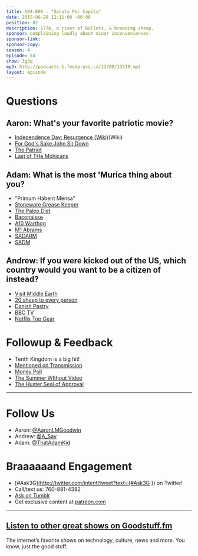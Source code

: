 ```yaml
---
title: S04:E08 - "Donuts Per Capita"
date: 2015-06-29 12:11:00 -06:00
position: 82
description: 1776, a river of bullets, & browsing sheep.
sponsor: complaining loudly about minor inconveniences.
sponsor-link: 
sponsor-copy: 
season: 4
episode: 54
show: 3g3q
mp3: http://podcasts-1.feedpress.co/13789/13519.mp3
layout: episode
---
```


# Questions

## Aaron: What's your favorite patriotic movie?
- [Independence Day: Resurgence (Wiki)](https://en.wikipedia.org/wiki/Independence_Day:_Resurgence)(Wiki)
- [For God's Sake John Sit Down](https://youtu.be/DqAdlkJDt7k)
- [The Patriot](http://www.imdb.com/title/tt0187393/)
- [Last of THe Mohicans](http://www.imdb.com/title/tt0104691/)

## Adam: What is the most 'Murica thing about you?
- "Primum Habent Mensa"
- [Stoneware Grease Keeper](http://amzn.com/B0017TZSU0)
- [The Paleo Diet](http://robbwolf.com/category/paleo-diet-basics/)
- [Baconaisse](https://baconsalt.3dcartstores.com/Baconnaise-3-pack_p_34.html)
- [A10 Warthog](https://en.wikipedia.org/wiki/Fairchild_Republic_A-10_Thunderbolt_II)
- [M1 Abrams](https://en.wikipedia.org/wiki/M1_Abrams)
- [SADARM](https://en.wikipedia.org/wiki/Sense_and_Destroy_ARMor)
- [SADM](https://en.wikipedia.org/wiki/Special_Atomic_Demolition_Munition)

## Andrew: If you were kicked out of the US, which country would you want to be a citizen of instead?
- [Visit Middle Earth](http://www.newzealand.com/int/lord-of-the-rings/)
- [20 sheep to every person](http://www.stats.govt.nz/browse_for_stats/population/mythbusters/3million-people-60million-sheep.aspx)
- [Danish Pastry](https://en.wikipedia.org/wiki/Danish_pastry)
- [BBC TV](http://www.bbc.co.uk/iplayer)
- [Netflix Top Gear](http://www.businessinsider.com/jeremy-clarkson-confirms-new-car-show-with-former-top-gear-mates-2015-6?op=1)

# Followup & Feedback
- Tenth Kingdom is a big hit!
- [Mentioned on Transmission](http://goodstuff.fm/transmission/177)
- [Money Poll](http://www.buddybox.me/discussion/67/money-poll)
- [The Summer WIthout Video](http://www.buddybox.me/discussion/59/the-summer-video-project)
- [The Huster Seal of Approval](http://l.gdwn.co/1hCfW)

***

# Follow Us
* Aaron: [@AaronLMGoodwin](http://twitter.com/aaronlmgoodwin)
* Andrew: [@A_Sav](http://twitter.com/a_sav)
* Adam: [@ThatAdamKid](http://twitter.com/thatadamkid)

# Braaaaaand Engagement
* [#Ask3G](http://twitter.com/intent/tweet?text={#Ask3G }) on Twitter!
* Call/text us: 760-881-4382
* [Ask on Tumblr](http://3g3q.co/ask)
* Get exclusive content at [patreon.com](http://www.patreon.com/3g3q)

***

## [Listen to other great shows on Goodstuff.fm](http://goodstuff.fm/)
The internet’s favorite shows on technology, culture, news and more. You know, just the good stuff.

